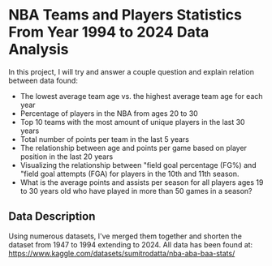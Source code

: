 # NBA Teams and Players Statistics From Year 1994 to 2024 Data Analysis
    
In this project, I will try and answer a couple question and explain relation between data found:

- The lowest average team age vs. the highest average team age for each year
- Percentage of players in the NBA from ages 20 to 30
- Top 10 teams with the most amount of unique players in the last 30 years
- Total number of points per team in the last 5 years
- The relationship between age and points per game based on player position in the last 20 years
- Visualizing the relationship between "field goal percentage (FG%) and "field goal attempts (FGA) for players in the 10th and 11th season.
- What is the average points and assists per season for all players ages 19 to 30 years old who have played in more than 50 games in a season?

## Data Description

Using numerous datasets, I've merged them together and shorten the dataset from 1947 to 1994 extending to 2024.
All data has been found at: https://www.kaggle.com/datasets/sumitrodatta/nba-aba-baa-stats/

